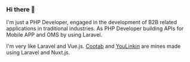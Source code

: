 
<!--
**chuoke/chuoke** is a ✨ _special_ ✨ repository because its `README.md` (this file) appears on your GitHub profile.

Here are some ideas to get you started:

- 🔭 I’m currently working on ...
- 🌱 I’m currently learning ...
- 👯 I’m looking to collaborate on ...
- 🤔 I’m looking for help with ...
- 💬 Ask me about ...
- 📫 How to reach me: ...
- 😄 Pronouns: ...
- ⚡ Fun fact: ...
-->

### Hi there 👋

I'm just a PHP Developer, engaged in the development of B2B related applications in traditional industries. As PHP Developer building APIs for Mobile APP and OMS by using Laravel.

I'm very like Laravel and Vue.js. [Cootab](https://cootab.com/) and [YouLinkin](https://youlinkin.com/) are mines made using Laravel and Nuxt.js.
